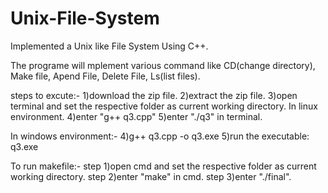 # Unix-File-System

Implemented a Unix like File System Using C++.

The programe will mplement various command like CD(change directory), Make file, Apend File, Delete File, Ls(list files).

steps to excute:- 1)download the zip file. 2)extract the zip file. 3)open terminal and set the respective folder as current working directory. In linux environment. 4)enter "g++ q3.cpp" 5)enter "./q3" in terminal.

In windows environment:- 4)g++ q3.cpp -o q3.exe 5)run the executable: q3.exe

To run makefile:- step 1)open cmd and set the respective folder as current working directory. step 2)enter "make" in cmd. step 3)enter "./final".
